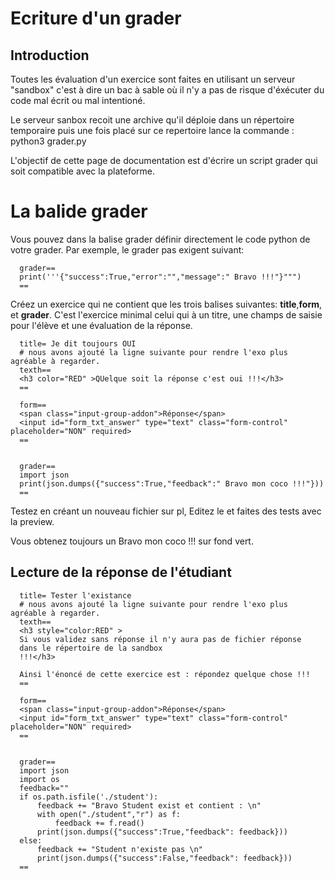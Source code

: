 
# Ecriture d'un grader 

## Introduction 
Toutes les évaluation d'un exercice sont faites en utilisant un serveur "sandbox" c'est à dire un bac à sable
où il n'y a pas de risque d'éxécuter du code mal écrit ou mal intentioné.

Le serveur sanbox recoit une archive qu'il déploie dans un répertoire temporaire puis une fois placé sur ce repertoire
lance la commande : python3 grader.py

L'objectif de cette page de documentation est d'écrire un script grader qui soit compatible avec la plateforme.

# La balide grader

Vous pouvez dans la  balise grader définir directement le code python de votre grader. Par exemple,
le grader pas exigent suivant:

```
  grader==
  print('''{"success":True,"error":"","message":" Bravo !!!"}""")
  ==
```

Créez un exercice qui ne contient que les trois balises suivantes: **title**,**form**, et **grader**.
C'est l'exercice minimal celui qui à un titre, une champs de saisie pour l'élève et une évaluation de la réponse.

```
  title= Je dit toujours OUI
  # nous avons ajouté la ligne suivante pour rendre l'exo plus agréable à regarder.
  texth==
  <h3 color="RED" >QUelque soit la réponse c'est oui !!!</h3> 
  ==

  form==
  <span class="input-group-addon">Réponse</span>
  <input id="form_txt_answer" type="text" class="form-control" placeholder="NON" required>
  ==


  grader==
  import json
  print(json.dumps({"success":True,"feedback":" Bravo mon coco !!!"}))
  ==
```


Testez en créant un nouveau fichier sur pl, Editez le et faites des tests avec la preview.

Vous obtenez toujours un Bravo mon coco !!! sur fond vert.

## Lecture de la réponse de l'étudiant 

```
  title= Tester l'existance
  # nous avons ajouté la ligne suivante pour rendre l'exo plus agréable à regarder.
  texth==
  <h3 style="color:RED" >
  Si vous validez sans réponse il n'y aura pas de fichier réponse 
  dans le répertoire de la sandbox 
  !!!</h3> 

  Ainsi l'énoncé de cette exercice est : répondez quelque chose !!!
  ==

  form==
  <span class="input-group-addon">Réponse</span>
  <input id="form_txt_answer" type="text" class="form-control" placeholder="NON" required>
  ==


  grader==
  import json
  import os
  feedback=""
  if os.path.isfile('./student'):
      feedback += "Bravo Student exist et contient : \n"
      with open("./student","r") as f:
          feedback += f.read()
      print(json.dumps({"success":True,"feedback": feedback}))
  else:
      feedback += "Student n'existe pas \n"
      print(json.dumps({"success":False,"feedback": feedback}))
  ==

```
